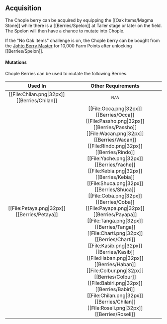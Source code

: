 ## Acquisition

The Chople berry can be acquired by equipping the [[Oak Items/Magma Stone]] while there is a [[Berries/Spelon]] at Taller stage or later on the field. The Spelon will then have a chance to mutate into Chople.

If the "No Oak Items" challenge is on, the Chople berry can be bought from the [Johto Berry Master](#!Berry_Masters) for 10,000 Farm Points after unlocking [[Berries/Spelon]].

#### Mutations
Chople Berries can be used to mutate the following Berries.

| Used In                                       | Other Requirements |
| :---:                                         | :---: |
| [[File:Chilan.png\|32px]] [[Berries/Chilan]] | `N/A`
| [[File:Petaya.png\|32px]] [[Berries/Petaya]]  | [[File:Occa.png\|32px]] [[Berries/Occa]] [[File:Passho.png\|32px]] [[Berries/Passho]] [[File:Wacan.png\|32px]] [[Berries/Wacan]] [[File:Rindo.png\|32px]] [[Berries/Rindo]] [[File:Yache.png\|32px]] [[Berries/Yache]] [[File:Kebia.png\|32px]] [[Berries/Kebia]] [[File:Shuca.png\|32px]] [[Berries/Shuca]] [[File:Coba.png\|32px]] [[Berries/Coba]] [[File:Payapa.png\|32px]] [[Berries/Payapa]] [[File:Tanga.png\|32px]] [[Berries/Tanga]] [[File:Charti.png\|32px]] [[Berries/Charti]] [[File:Kasib.png\|32px]] [[Berries/Kasib]] [[File:Haban.png\|32px]] [[Berries/Haban]] [[File:Colbur.png\|32px]] [[Berries/Colbur]] [[File:Babiri.png\|32px]] [[Berries/Babiri]] [[File:Chilan.png\|32px]] [[Berries/Chilan]] [[File:Roseli.png\|32px]] [[Berries/Roseli]] |